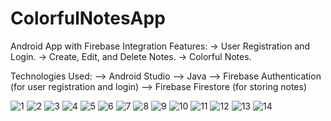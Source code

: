 # ColorfulNotesApp

Android App with Firebase Integration
Features:
-> User Registration and Login.
-> Create, Edit, and Delete Notes.
-> Colorful Notes.

Technologies Used:
--> Android Studio
--> Java
--> Firebase Authentication (for user registration and login)
--> Firebase Firestore (for storing notes)

![1](https://github.com/AmpatzidisSavvas/ColorfulNotesApp/assets/134397286/d5caacf1-d863-40c4-81cc-afd91af10d29)
![2](https://github.com/AmpatzidisSavvas/ColorfulNotesApp/assets/134397286/54717989-4e46-4b77-a235-ff77660f4ae2)
![3](https://github.com/AmpatzidisSavvas/ColorfulNotesApp/assets/134397286/545c1284-18d4-4030-9e46-8ae123cff64b)
![4](https://github.com/AmpatzidisSavvas/ColorfulNotesApp/assets/134397286/4315882b-5e4d-45b2-a0b2-997fd60c9350)
![5](https://github.com/AmpatzidisSavvas/ColorfulNotesApp/assets/134397286/49ada91e-dc9f-41ea-a827-365735179b03)
![6](https://github.com/AmpatzidisSavvas/ColorfulNotesApp/assets/134397286/128709a5-0969-4a1c-bb32-f1da3f178ace)
![7](https://github.com/AmpatzidisSavvas/ColorfulNotesApp/assets/134397286/713466b3-e756-46d7-8bb4-17834ddddc6d)
![8](https://github.com/AmpatzidisSavvas/ColorfulNotesApp/assets/134397286/6be5cb8b-a987-4d2e-8b5f-6cead4f67c18)
![9](https://github.com/AmpatzidisSavvas/ColorfulNotesApp/assets/134397286/add46053-9f62-4c1c-bd72-1164c827f2ba)
![10](https://github.com/AmpatzidisSavvas/ColorfulNotesApp/assets/134397286/78de4491-19fb-441c-86d2-7ed934ddbe8d)
![11](https://github.com/AmpatzidisSavvas/ColorfulNotesApp/assets/134397286/3eaaa822-48d4-4330-9b8e-5ae26a151417)
![12](https://github.com/AmpatzidisSavvas/ColorfulNotesApp/assets/134397286/d64d8982-49d2-4e17-82b0-b300a4bde4a6)
![13](https://github.com/AmpatzidisSavvas/ColorfulNotesApp/assets/134397286/502f1644-df48-499d-86a1-dbb50e23a7ee)
![14](https://github.com/AmpatzidisSavvas/ColorfulNotesApp/assets/134397286/2001830a-b1de-4d43-ad72-a070581544ec)
